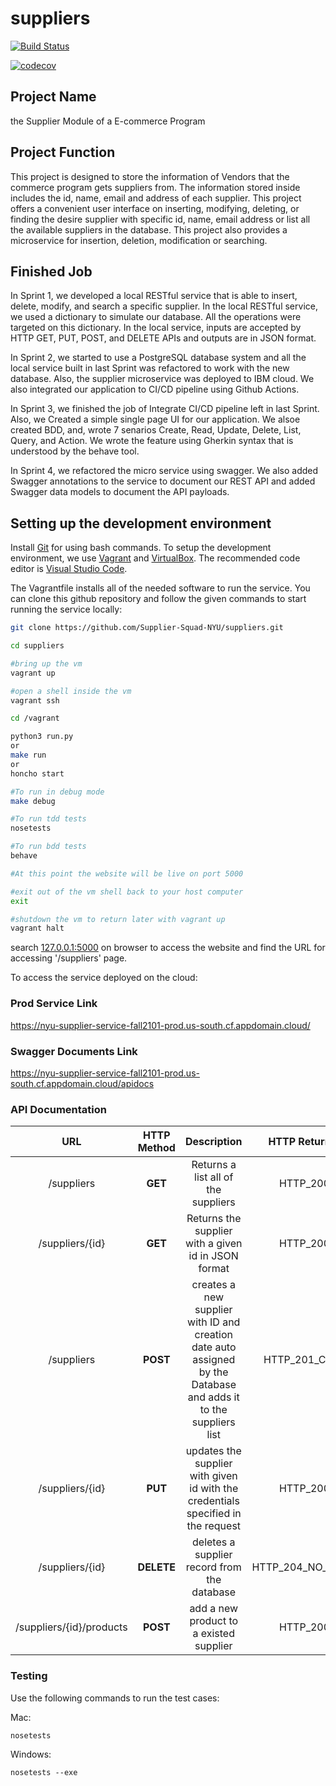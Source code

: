 # suppliers

[![Build Status](https://github.com/Supplier-Squad-NYU/suppliers/actions/workflows/python.yml/badge.svg)](https://github.com/Supplier-Squad-NYU/suppliers/actions/workflows/python.yml)

[![codecov](https://codecov.io/gh/Supplier-Squad-NYU/suppliers/branch/main/graph/badge.svg?token=AD8XDW91AM)](https://codecov.io/gh/Supplier-Squad-NYU/suppliers)

## Project Name
the Supplier Module of a E-commerce Program

## Project Function
This project is designed to store the information of Vendors that the commerce program gets suppliers from.
The information stored inside includes the id, name, email and address of each supplier.
This project offers a convenient user interface on inserting, modifying, deleting, or finding the desire supplier with specific id, name, email address or list all the available suppliers in the database.
This project also provides a microservice for insertion, deletion, modification or searching.

## Finished Job
In Sprint 1, we developed a local RESTful service that is able to insert, delete, modify, and search a specific supplier.
In the local RESTful service, we used a dictionary to simulate our database. All the operations were targeted on this dictionary.
In the local service, inputs are accepted by HTTP GET, PUT, POST, and DELETE APIs and outputs are in JSON format.

In Sprint 2, we started to use a PostgreSQL database system and all the local service built in last Sprint was refactored to work with the new database.
Also, the supplier microservice was deployed to IBM cloud.
We also integrated our application to CI/CD pipeline using Github Actions.

In Sprint 3, we finished the job of Integrate CI/CD pipeline left in last Sprint.
Also, we Created a simple single page UI for our application.
We alsoe created BDD, and, wrote 7 senarios Create, Read, Update, Delete, List, Query, and Action.
We wrote  the feature using Gherkin syntax that is understood by the behave tool.

In Sprint 4, we refactored the micro service using swagger.
We also added Swagger annotations to the service to document our REST API and added Swagger data models to document the API payloads.

## Setting up the development environment
Install [Git](http://git-scm.com/downloads) for using bash commands.
To setup the development environment, we use [Vagrant](https://www.vagrantup.com/downloads) and [VirtualBox](https://www.virtualbox.org/wiki/Downloads). The recommended code editor is [Visual Studio Code](https://code.visualstudio.com/).

The Vagrantfile installs all of the needed software to run the service. You can clone this github repository and follow the given commands to start running the service locally:

```bash
git clone https://github.com/Supplier-Squad-NYU/suppliers.git

cd suppliers    

#bring up the vm
vagrant up 

#open a shell inside the vm
vagrant ssh 

cd /vagrant

python3 run.py
or
make run
or
honcho start

#To run in debug mode
make debug

#To run tdd tests
nosetests

#To run bdd tests
behave

#At this point the website will be live on port 5000

#exit out of the vm shell back to your host computer
exit 

#shutdown the vm to return later with vagrant up
vagrant halt 
```

search [127.0.0.1:5000](http://127.0.0.1:5000/) on browser to access the website and find the URL for accessing '/suppliers' page.

To access the service deployed on the cloud:
### Prod Service Link
https://nyu-supplier-service-fall2101-prod.us-south.cf.appdomain.cloud/

### Swagger Documents Link
https://nyu-supplier-service-fall2101-prod.us-south.cf.appdomain.cloud/apidocs

### API Documentation

 |                 URL                 | HTTP Method |                         Description                          | HTTP Return Code |
| :---------------------------------: | :---------: | :----------------------------------------------------------: | :---------------:|
|              /suppliers              |   **GET**   |              Returns a list all of the suppliers              | HTTP_200_OK |
|           /suppliers/{id}            |   **GET**   |             Returns the supplier with a given id in JSON format             | HTTP_200_OK |
|              /suppliers              |  **POST**   | creates a new supplier with ID and creation date auto assigned by the Database and adds it to the suppliers list | HTTP_201_CREATED |
|           /suppliers/{id}            |   **PUT**   | updates the supplier with given id with the credentials specified in the request |  HTTP_200_OK |
|           /suppliers/{id}            | **DELETE**  |           deletes a supplier record from the database           | HTTP_204_NO_CONTENT |
|           /suppliers/{id}/products          | **POST**  |           add a new product to a existed supplier           | HTTP_200_OK |


### Testing
Use the following commands to run the test cases:

Mac: 
```
nosetests
```
Windows: 
```
nosetests --exe
```
